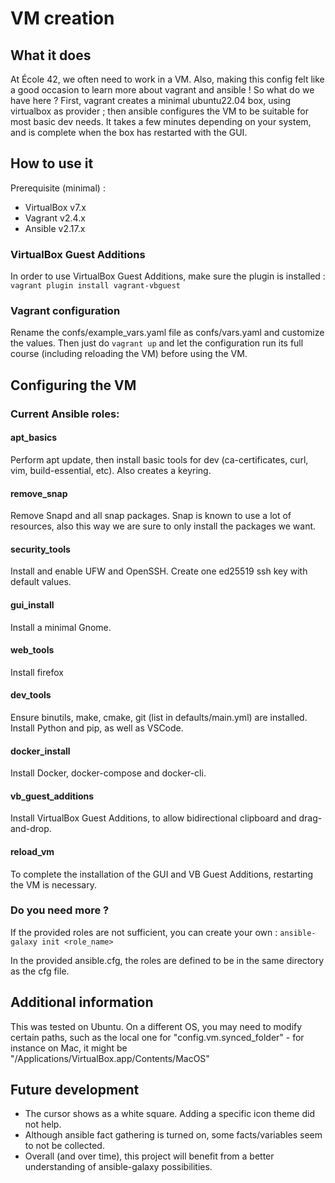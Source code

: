# VM creation

## What it does
At École 42, we often need to work in a VM. Also, making this config felt like a good occasion to learn more about vagrant and ansible !
So what do we have here ?
First, vagrant creates a minimal ubuntu22.04 box, using virtualbox as provider ; then ansible configures the VM to be suitable for most basic dev needs. It takes a few minutes depending on your system, and is complete when the box has restarted with the GUI.

## How to use it
Prerequisite (minimal) :
- VirtualBox v7.x
- Vagrant v2.4.x
- Ansible v2.17.x

### VirtualBox Guest Additions
In order to use VirtualBox Guest Additions, make sure the plugin is installed :
```vagrant plugin install vagrant-vbguest```

### Vagrant configuration
Rename the confs/example_vars.yaml file as confs/vars.yaml and customize the values.
Then just do ```vagrant up``` and let the configuration run its full course (including reloading the VM) before using the VM.

## Configuring the VM

### Current Ansible roles:

#### apt_basics
Perform apt update, then install basic tools for dev (ca-certificates, curl, vim, build-essential, etc).
Also creates a keyring.

#### remove_snap
Remove Snapd and all snap packages.
Snap is known to use a lot of resources, also this way we are sure to only install the packages we want.

#### security_tools
Install and enable UFW and OpenSSH.
Create one ed25519 ssh key with default values.

#### gui_install
Install a minimal Gnome.

#### web_tools
Install firefox

#### dev_tools
Ensure binutils, make, cmake, git (list in defaults/main.yml) are installed.
Install Python and pip, as well as VSCode.

#### docker_install
Install Docker, docker-compose and docker-cli.

#### vb_guest_additions
Install VirtualBox Guest Additions, to allow bidirectional clipboard and drag-and-drop.

#### reload_vm
To complete the installation of the GUI and VB Guest Additions, restarting the VM is necessary.

### Do you need more ?
If the provided roles are not sufficient, you can create your own :
```ansible-galaxy init <role_name>```

In the provided ansible.cfg, the roles are defined to be in the same directory as the cfg file.

## Additional information

This was tested on Ubuntu. On a different OS, you may need to modify certain paths, such as the local one for "config.vm.synced_folder" - for instance on Mac, it might be "/Applications/VirtualBox.app/Contents/MacOS"

## Future development
- The cursor shows as a white square. Adding a specific icon theme did not help.
- Although ansible fact gathering is turned on, some facts/variables seem to not be collected.
- Overall (and over time), this project will benefit from a better understanding of ansible-galaxy possibilities.
